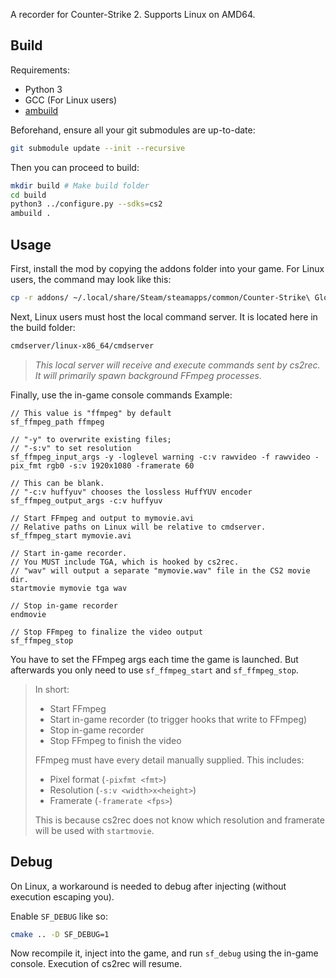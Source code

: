 A recorder for Counter-Strike 2. Supports Linux on AMD64.

## Build

Requirements:
- Python 3
- GCC (For Linux users)
- [ambuild](https://github.com/alliedmodders/ambuild)

Beforehand, ensure all your git submodules are up-to-date:
```sh
git submodule update --init --recursive
```

Then you can proceed to build:
```sh
mkdir build # Make build folder
cd build
python3 ../configure.py --sdks=cs2
ambuild .
```

## Usage

First, install the mod by copying the addons folder into your game.
For Linux users, the command may look like this:
```sh
cp -r addons/ ~/.local/share/Steam/steamapps/common/Counter-Strike\ Global\ Offensive/game/csgo
```

Next, Linux users must host the local command server.
It is located here in the build folder:
```sh
cmdserver/linux-x86_64/cmdserver
```
> *This local server will receive and execute commands sent by cs2rec.*
> *It will primarily spawn background FFmpeg processes.*

Finally, use the in-game console commands
Example:
```
// This value is "ffmpeg" by default
sf_ffmpeg_path ffmpeg

// "-y" to overwrite existing files;
// "-s:v" to set resolution
sf_ffmpeg_input_args -y -loglevel warning -c:v rawvideo -f rawvideo -pix_fmt rgb0 -s:v 1920x1080 -framerate 60

// This can be blank.
// "-c:v huffyuv" chooses the lossless HuffYUV encoder
sf_ffmpeg_output_args -c:v huffyuv

// Start FFmpeg and output to mymovie.avi
// Relative paths on Linux will be relative to cmdserver.
sf_ffmpeg_start mymovie.avi

// Start in-game recorder.
// You MUST include TGA, which is hooked by cs2rec.
// "wav" will output a separate "mymovie.wav" file in the CS2 movie dir.
startmovie mymovie tga wav

// Stop in-game recorder
endmovie

// Stop FFmpeg to finalize the video output
sf_ffmpeg_stop
```

You have to set the FFmpeg args each time the game is launched.
But afterwards you only need to use `sf_ffmpeg_start` and `sf_ffmpeg_stop`.

> In short:
> - Start FFmpeg
> - Start in-game recorder (to trigger hooks that write to FFmpeg)
> - Stop in-game recorder
> - Stop FFmpeg to finish the video
>
> FFmpeg must have every detail manually supplied. This includes:
> - Pixel format (`-pixfmt <fmt>`)
> - Resolution (`-s:v <width>x<height>`)
> - Framerate (`-framerate <fps>`)
>
> This is because cs2rec does not know which resolution and framerate
> will be used with `startmovie`.

## Debug

On Linux, a workaround is needed to debug after injecting (without execution escaping you).

Enable `SF_DEBUG` like so:
```sh
cmake .. -D SF_DEBUG=1
```
Now recompile it, inject into the game, and run `sf_debug` using the in-game console.
Execution of cs2rec will resume.